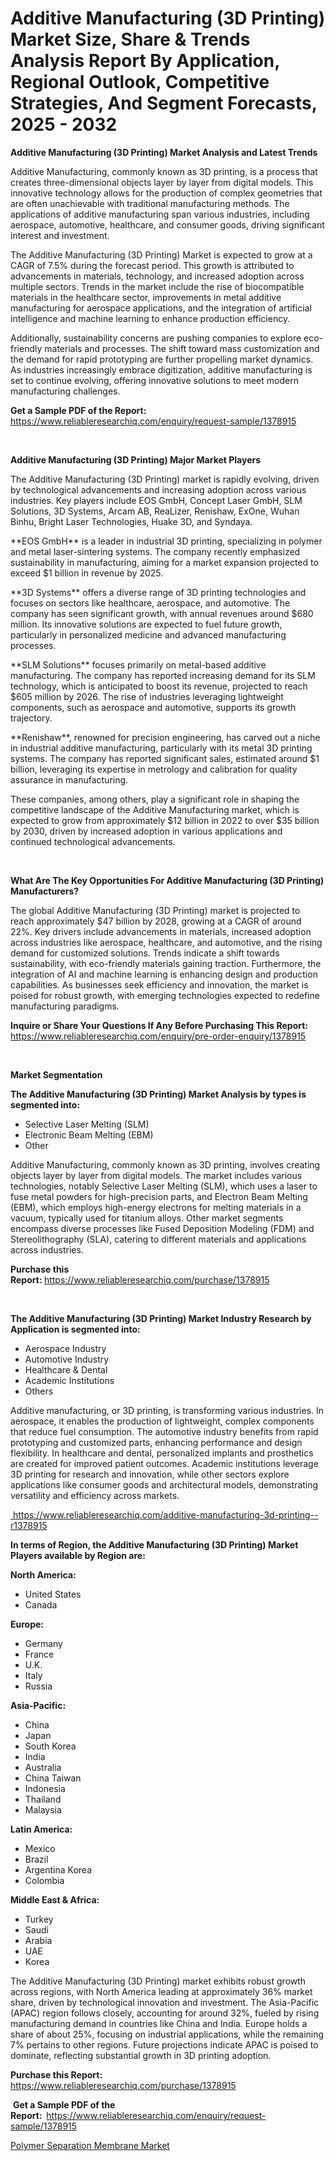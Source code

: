 <p><h1>Additive Manufacturing (3D Printing) Market Size, Share & Trends Analysis Report By Application, Regional Outlook, Competitive Strategies, And Segment Forecasts, 2025 - 2032</h1></p><p><strong>Additive Manufacturing (3D Printing) Market Analysis and Latest Trends</strong></p>
<p><p>Additive Manufacturing, commonly known as 3D printing, is a process that creates three-dimensional objects layer by layer from digital models. This innovative technology allows for the production of complex geometries that are often unachievable with traditional manufacturing methods. The applications of additive manufacturing span various industries, including aerospace, automotive, healthcare, and consumer goods, driving significant interest and investment.</p><p>The Additive Manufacturing (3D Printing) Market is expected to grow at a CAGR of 7.5% during the forecast period. This growth is attributed to advancements in materials, technology, and increased adoption across multiple sectors. Trends in the market include the rise of biocompatible materials in the healthcare sector, improvements in metal additive manufacturing for aerospace applications, and the integration of artificial intelligence and machine learning to enhance production efficiency.</p><p>Additionally, sustainability concerns are pushing companies to explore eco-friendly materials and processes. The shift toward mass customization and the demand for rapid prototyping are further propelling market dynamics. As industries increasingly embrace digitization, additive manufacturing is set to continue evolving, offering innovative solutions to meet modern manufacturing challenges.</p></p>
<p><strong>Get a Sample PDF of the Report:&nbsp;</strong> <a href="https://www.reliableresearchiq.com/enquiry/request-sample/1378915?utm_campaign=1088&utm_medium=2&utm_source=Github&utm_content=ia&utm_term=01022025&utm_id=additive-manufacturing-3d-printing">https://www.reliableresearchiq.com/enquiry/request-sample/1378915</a></p>
<p>&nbsp;</p>
<p><strong>Additive Manufacturing (3D Printing) Major Market Players</strong></p>
<p><p>The Additive Manufacturing (3D Printing) market is rapidly evolving, driven by technological advancements and increasing adoption across various industries. Key players include EOS GmbH, Concept Laser GmbH, SLM Solutions, 3D Systems, Arcam AB, ReaLizer, Renishaw, ExOne, Wuhan Binhu, Bright Laser Technologies, Huake 3D, and Syndaya.</p><p>**EOS GmbH** is a leader in industrial 3D printing, specializing in polymer and metal laser-sintering systems. The company recently emphasized sustainability in manufacturing, aiming for a market expansion projected to exceed $1 billion in revenue by 2025.</p><p>**3D Systems** offers a diverse range of 3D printing technologies and focuses on sectors like healthcare, aerospace, and automotive. The company has seen significant growth, with annual revenues around $680 million. Its innovative solutions are expected to fuel future growth, particularly in personalized medicine and advanced manufacturing processes.</p><p>**SLM Solutions** focuses primarily on metal-based additive manufacturing. The company has reported increasing demand for its SLM technology, which is anticipated to boost its revenue, projected to reach $605 million by 2026. The rise of industries leveraging lightweight components, such as aerospace and automotive, supports its growth trajectory.</p><p>**Renishaw**, renowned for precision engineering, has carved out a niche in industrial additive manufacturing, particularly with its metal 3D printing systems. The company has reported significant sales, estimated around $1 billion, leveraging its expertise in metrology and calibration for quality assurance in manufacturing.</p><p>These companies, among others, play a significant role in shaping the competitive landscape of the Additive Manufacturing market, which is expected to grow from approximately $12 billion in 2022 to over $35 billion by 2030, driven by increased adoption in various applications and continued technological advancements.</p></p>
<p>&nbsp;</p>
<p><strong>What Are The Key Opportunities For Additive Manufacturing (3D Printing) Manufacturers?</strong></p>
<p><p>The global Additive Manufacturing (3D Printing) market is projected to reach approximately $47 billion by 2028, growing at a CAGR of around 22%. Key drivers include advancements in materials, increased adoption across industries like aerospace, healthcare, and automotive, and the rising demand for customized solutions. Trends indicate a shift towards sustainability, with eco-friendly materials gaining traction. Furthermore, the integration of AI and machine learning is enhancing design and production capabilities. As businesses seek efficiency and innovation, the market is poised for robust growth, with emerging technologies expected to redefine manufacturing paradigms.</p></p>
<p><strong>Inquire or Share Your Questions If Any Before Purchasing This Report:</strong> <a href="https://www.reliableresearchiq.com/enquiry/pre-order-enquiry/1378915?utm_campaign=1088&utm_medium=2&utm_source=Github&utm_content=ia&utm_term=01022025&utm_id=additive-manufacturing-3d-printing">https://www.reliableresearchiq.com/enquiry/pre-order-enquiry/1378915</a></p>
<p>&nbsp;</p>
<p><strong>Market Segmentation</strong></p>
<p><strong>The Additive Manufacturing (3D Printing) Market Analysis by types is segmented into:</strong></p>
<p><ul><li>Selective Laser Melting (SLM)</li><li>Electronic Beam Melting (EBM)</li><li>Other</li></ul></p>
<p><p>Additive Manufacturing, commonly known as 3D printing, involves creating objects layer by layer from digital models. The market includes various technologies, notably Selective Laser Melting (SLM), which uses a laser to fuse metal powders for high-precision parts, and Electron Beam Melting (EBM), which employs high-energy electrons for melting materials in a vacuum, typically used for titanium alloys. Other market segments encompass diverse processes like Fused Deposition Modeling (FDM) and Stereolithography (SLA), catering to different materials and applications across industries.</p></p>
<p><strong>Purchase this Report:&nbsp;</strong><a href="https://www.reliableresearchiq.com/purchase/1378915?utm_campaign=1088&utm_medium=2&utm_source=Github&utm_content=ia&utm_term=01022025&utm_id=additive-manufacturing-3d-printing">https://www.reliableresearchiq.com/purchase/1378915</a></p>
<p>&nbsp;</p>
<p><strong>The Additive Manufacturing (3D Printing) Market Industry Research by Application is segmented into:</strong></p>
<p><ul><li>Aerospace Industry</li><li>Automotive Industry</li><li>Healthcare & Dental</li><li>Academic Institutions</li><li>Others</li></ul></p>
<p><p>Additive manufacturing, or 3D printing, is transforming various industries. In aerospace, it enables the production of lightweight, complex components that reduce fuel consumption. The automotive industry benefits from rapid prototyping and customized parts, enhancing performance and design flexibility. In healthcare and dental, personalized implants and prosthetics are created for improved patient outcomes. Academic institutions leverage 3D printing for research and innovation, while other sectors explore applications like consumer goods and architectural models, demonstrating versatility and efficiency across markets.</p></p>
<p><a href="https://www.reliableresearchiq.com/additive-manufacturing-3d-printing--r1378915?utm_campaign=1088&utm_medium=2&utm_source=Github&utm_content=ia&utm_term=01022025&utm_id=additive-manufacturing-3d-printing">&nbsp;https://www.reliableresearchiq.com/additive-manufacturing-3d-printing--r1378915</a></p>
<p><strong>In terms of Region, the Additive Manufacturing (3D Printing) Market Players available by Region are:</strong></p>
<p>
    <p> <strong> North America: </strong>
        <ul>
            <li>United States</li>
            <li>Canada</li>
        </ul>
        </p> 
    <p> <strong> Europe: </strong>
        <ul>
            <li>Germany</li>
            <li>France</li>
            <li>U.K.</li>
            <li>Italy</li>
            <li>Russia</li>
        </ul>
        </p> 
    <p> <strong> Asia-Pacific: </strong>
        <ul>
            <li>China</li>
            <li>Japan</li>
            <li>South Korea</li>
            <li>India</li>
            <li>Australia</li>
            <li>China Taiwan</li>
            <li>Indonesia</li>
            <li>Thailand</li>
            <li>Malaysia</li>
        </ul>
        </p> 
    <p> <strong> Latin America: </strong>
        <ul>
            <li>Mexico</li>
            <li>Brazil</li>
            <li>Argentina Korea</li>
            <li>Colombia</li>
        </ul>
        </p> 
    <p> <strong> Middle East & Africa: </strong>
        <ul>
            <li>Turkey</li>
            <li>Saudi</li>
            <li>Arabia</li>
            <li>UAE</li>
            <li>Korea</li>
        </ul>
    </p>
    </p>
<p><p>The Additive Manufacturing (3D Printing) market exhibits robust growth across regions, with North America leading at approximately 36% market share, driven by technological innovation and investment. The Asia-Pacific (APAC) region follows closely, accounting for around 32%, fueled by rising manufacturing demand in countries like China and India. Europe holds a share of about 25%, focusing on industrial applications, while the remaining 7% pertains to other regions. Future projections indicate APAC is poised to dominate, reflecting substantial growth in 3D printing adoption.</p></p>
<p><strong>Purchase this Report: </strong><a href="https://www.reliableresearchiq.com/purchase/1378915?utm_campaign=1088&utm_medium=2&utm_source=Github&utm_content=ia&utm_term=01022025&utm_id=additive-manufacturing-3d-printing">https://www.reliableresearchiq.com/purchase/1378915</a></p>
<p>&nbsp;<strong>Get a Sample PDF of the Report:&nbsp;&nbsp;</strong><a href="https://www.reliableresearchiq.com/enquiry/request-sample/1378915?utm_campaign=1088&utm_medium=2&utm_source=Github&utm_content=ia&utm_term=01022025&utm_id=additive-manufacturing-3d-printing">https://www.reliableresearchiq.com/enquiry/request-sample/1378915</a></p>
<p><strong></strong></p>
<p><p><a href="https://github.com/muvdibezuh/Market-Research-Report-List-1/blob/main/polymer-separation-membrane-market.md?utm_campaign=1088&utm_medium=2&utm_source=Github&utm_content=ia&utm_term=01022025&utm_id=additive-manufacturing-3d-printing">Polymer Separation Membrane Market</a></p></p>